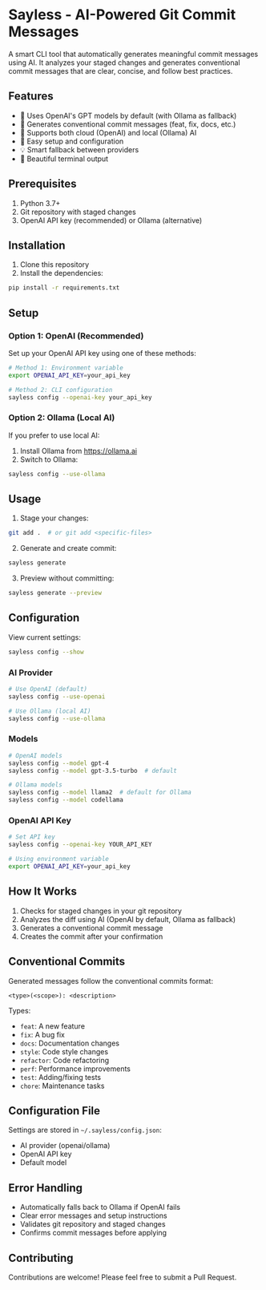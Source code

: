 # Sayless - AI-Powered Git Commit Messages

A smart CLI tool that automatically generates meaningful commit messages using AI. It analyzes your staged changes and generates conventional commit messages that are clear, concise, and follow best practices.

## Features

- 🤖 Uses OpenAI's GPT models by default (with Ollama as fallback)
- 🎯 Generates conventional commit messages (feat, fix, docs, etc.)
- 🔄 Supports both cloud (OpenAI) and local (Ollama) AI
- 🚀 Easy setup and configuration
- 💡 Smart fallback between providers
- 🎨 Beautiful terminal output

## Prerequisites

1. Python 3.7+
2. Git repository with staged changes
3. OpenAI API key (recommended) or Ollama (alternative)

## Installation

1. Clone this repository
2. Install the dependencies:
```bash
pip install -r requirements.txt
```

## Setup

### Option 1: OpenAI (Recommended)

Set up your OpenAI API key using one of these methods:

```bash
# Method 1: Environment variable
export OPENAI_API_KEY=your_api_key

# Method 2: CLI configuration
sayless config --openai-key your_api_key
```

### Option 2: Ollama (Local AI)

If you prefer to use local AI:

1. Install Ollama from https://ollama.ai
2. Switch to Ollama:
```bash
sayless config --use-ollama
```

## Usage

1. Stage your changes:
```bash
git add .  # or git add <specific-files>
```

2. Generate and create commit:
```bash
sayless generate
```

3. Preview without committing:
```bash
sayless generate --preview
```

## Configuration

View current settings:
```bash
sayless config --show
```

### AI Provider

```bash
# Use OpenAI (default)
sayless config --use-openai

# Use Ollama (local AI)
sayless config --use-ollama
```

### Models

```bash
# OpenAI models
sayless config --model gpt-4
sayless config --model gpt-3.5-turbo  # default

# Ollama models
sayless config --model llama2  # default for Ollama
sayless config --model codellama
```

### OpenAI API Key

```bash
# Set API key
sayless config --openai-key YOUR_API_KEY

# Using environment variable
export OPENAI_API_KEY=your_api_key
```

## How It Works

1. Checks for staged changes in your git repository
2. Analyzes the diff using AI (OpenAI by default, Ollama as fallback)
3. Generates a conventional commit message
4. Creates the commit after your confirmation

## Conventional Commits

Generated messages follow the conventional commits format:

```
<type>(<scope>): <description>
```

Types:
- `feat`: A new feature
- `fix`: A bug fix
- `docs`: Documentation changes
- `style`: Code style changes
- `refactor`: Code refactoring
- `perf`: Performance improvements
- `test`: Adding/fixing tests
- `chore`: Maintenance tasks

## Configuration File

Settings are stored in `~/.sayless/config.json`:
- AI provider (openai/ollama)
- OpenAI API key
- Default model

## Error Handling

- Automatically falls back to Ollama if OpenAI fails
- Clear error messages and setup instructions
- Validates git repository and staged changes
- Confirms commit messages before applying

## Contributing

Contributions are welcome! Please feel free to submit a Pull Request. 